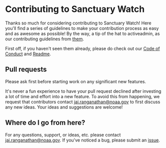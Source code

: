 # Contributing to Sanctuary Watch
Thanks so much for considering contributing to Sanctuary Watch! Here you'll find a series of guidelines to make your contribution process as easy and as awesome as possible! By the way, a tip of the hat to activeadmin, as our contributing guidelines from [them](https://github.com/activeadmin/activeadmin/blob/HEAD/CONTRIBUTING.md).

First off, if you haven't seen them already, please do check out our [Code of Conduct](CODE_OF_CONDUCT.md) and [Readme](readme.md).

## Pull requests
Please ask first before starting work on any significant new features.

It's never a fun experience to have your pull request declined after investing a lot of time and effort into a new feature. To avoid this from happening, we request that contributors contact jai.ranganathan@noaa.gov to first discuss any new ideas. Your ideas and suggestions are welcome!

## Where do I go from here?  
For any questions, support, or ideas, etc. please contact jai.ranganathan@noaa.gov. If you've noticed a bug, please submit an [issue](https://github.com/ioos/sanctuarywatch/issues).

